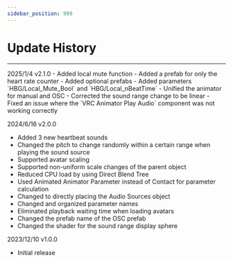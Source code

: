 ```yaml
---
sidebar_position: 999
---
```


# Update History
<hr/>
2025/1/4 v2.1.0
- Added local mute function
- Added a prefab for only the heart rate counter
- Added optional prefabs
- Added parameters `HBG/Local_Mute_Bool` and `HBG/Local_nBeatTime`
- Unified the animator for manual and OSC
- Corrected the sound range change to be linear
- Fixed an issue where the `VRC Animator Play Audio` component was not working correctly

2024/6/16 v2.0.0
- Added 3 new heartbeat sounds
- Changed the pitch to change randomly within a certain range when playing the sound source
- Supported avatar scaling
- Supported non-uniform scale changes of the parent object
- Reduced CPU load by using Direct Blend Tree
- Used Animated Animator Parameter instead of Contact for parameter calculation
- Changed to directly placing the Audio Sources object
- Changed and organized parameter names
- Eliminated playback waiting time when loading avatars
- Changed the prefab name of the OSC prefab
- Changed the shader for the sound range display sphere

2023/12/10 v1.0.0
- Initial release
